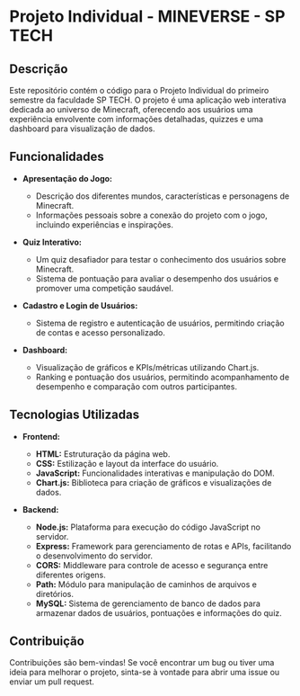 # Projeto Individual - MINEVERSE - SP TECH

## Descrição

Este repositório contém o código para o Projeto Individual do primeiro semestre da faculdade SP TECH. O projeto é uma aplicação web interativa dedicada ao universo de Minecraft, oferecendo aos usuários uma experiência envolvente com informações detalhadas, quizzes e uma dashboard para visualização de dados.

## Funcionalidades

- **Apresentação do Jogo:**
  - Descrição dos diferentes mundos, características e personagens de Minecraft.
  - Informações pessoais sobre a conexão do projeto com o jogo, incluindo experiências e inspirações.

- **Quiz Interativo:**
  - Um quiz desafiador para testar o conhecimento dos usuários sobre Minecraft.
  - Sistema de pontuação para avaliar o desempenho dos usuários e promover uma competição saudável.

- **Cadastro e Login de Usuários:**
  - Sistema de registro e autenticação de usuários, permitindo criação de contas e acesso personalizado.

- **Dashboard:**
  - Visualização de gráficos e KPIs/métricas utilizando Chart.js.
  - Ranking e pontuação dos usuários, permitindo acompanhamento de desempenho e comparação com outros participantes.

## Tecnologias Utilizadas

- **Frontend:**
  - **HTML:** Estruturação da página web.
  - **CSS:** Estilização e layout da interface do usuário.
  - **JavaScript:** Funcionalidades interativas e manipulação do DOM.
  - **Chart.js:** Biblioteca para criação de gráficos e visualizações de dados.

- **Backend:**
  - **Node.js:** Plataforma para execução do código JavaScript no servidor.
  - **Express:** Framework para gerenciamento de rotas e APIs, facilitando o desenvolvimento do servidor.
  - **CORS:** Middleware para controle de acesso e segurança entre diferentes origens.
  - **Path:** Módulo para manipulação de caminhos de arquivos e diretórios.
  - **MySQL:** Sistema de gerenciamento de banco de dados para armazenar dados de usuários, pontuações e informações do quiz.

## Contribuição

<p>Contribuições são bem-vindas! Se você encontrar um bug ou tiver uma ideia para melhorar o projeto, sinta-se à vontade para abrir uma issue ou enviar um pull request.</p>

